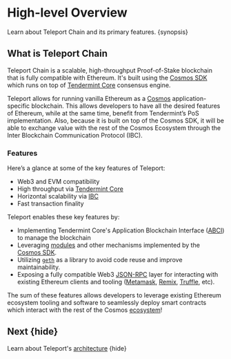 <!--
order: 1
-->

# High-level Overview

Learn about Teleport Chain and its primary features. {synopsis}

## What is Teleport Chain

Teleport Chain is a scalable, high-throughput Proof-of-Stake blockchain that is fully compatible with Ethereum. It's built using the [Cosmos SDK](https://github.com/cosmos/cosmos-sdk/) which runs on top of [Tendermint Core](https://github.com/tendermint/tendermint) consensus engine.

Teleport allows for running vanilla Ethereum as a [Cosmos](https://cosmos.network/)
application-specific blockchain. This allows developers to have all the desired features of
Ethereum, while at the same time, benefit from Tendermint’s PoS implementation. Also, because it is
built on top of the Cosmos SDK, it will be able to exchange value with the rest of the Cosmos
Ecosystem through the Inter Blockchain Communication Protocol (IBC).

### Features

Here’s a glance at some of the key features of Teleport:

* Web3 and EVM compatibility
* High throughput via [Tendermint Core](https://github.com/tendermint/tendermint)
* Horizontal scalability via [IBC](https://cosmos.network/ibc)
* Fast transaction finality

Teleport enables these key features by:

* Implementing Tendermint Core's Application Blockchain Interface ([ABCI](https://docs.tendermint.com/master/spec/abci/)) to manage the blockchain
* Leveraging [modules](https://docs.cosmos.network/master/building-modules/intro.html) and other mechanisms implemented by the [Cosmos SDK](https://docs.cosmos.network/).
* Utilizing [`geth`](https://github.com/ethereum/go-ethereum) as a library to avoid code reuse and improve maintainability.
* Exposing a fully compatible Web3 [JSON-RPC](./../basic/json_rpc.md) layer for interacting with existing Ethereum clients and tooling ([Metamask](./../guides/keys-wallets/metamask.md), [Remix](./../guides/tools/remix.md), [Truffle](./../guides/tools/truffle.md), etc).

The sum of these features allows developers to leverage existing Ethereum ecosystem tooling and
software to seamlessly deploy smart contracts which interact with the rest of the Cosmos
[ecosystem](https://cosmos.network/ecosystem)!

## Next {hide}

Learn about Teleport's [architecture](./architecture.md) {hide}
